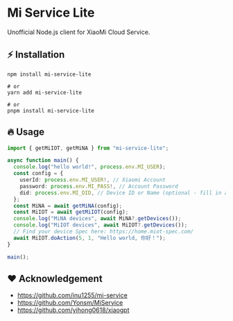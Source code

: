 # Mi Service Lite

Unofficial Node.js client for XiaoMi Cloud Service.

## ⚡️ Installation

```
npm install mi-service-lite

# or
yarn add mi-service-lite

# or
pnpm install mi-service-lite
```

## 🔥 Usage

```typescript
import { getMiIOT, getMiNA } from "mi-service-lite";

async function main() {
  console.log("hello world!", process.env.MI_USER);
  const config = {
    userId: process.env.MI_USER!, // Xiaomi Account
    password: process.env.MI_PASS!, // Account Password
    did: process.env.MI_DID, // Device ID or Name (optional - fill in after retrieving from the device list)
  };
  const MiNA = await getMiNA(config);
  const MiIOT = await getMiIOT(config);
  console.log("MiNA devices", await MiNA?.getDevices());
  console.log("MiIOT devices", await MiIOT?.getDevices());
  // Find your device Spec here: https://home.miot-spec.com/
  await MiIOT.doAction(5, 1, "Hello world, 你好！");
}

main();
```

## ❤️ Acknowledgement

- https://github.com/inu1255/mi-service
- https://github.com/Yonsm/MiService
- https://github.com/yihong0618/xiaogpt

